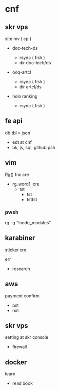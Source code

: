 
# cnf


## skr vps

site mv ( cp )
- doc-tech-ds
  - rsync ( fish )
  - dir doc-tech/ds

- ooq-artcl
  - rsync ( fish )
  - dir artcl/ds

- holo ranking
  - rsync ( fish )


## fe api

db tbl > json
- edt at cnf
- bk, js, sql, github psh


## vim

Rg() fnc cre
- rg_word1, cre
  - tst
    - tst
    - tsttst


### pwsh

rg -g "!node_modules"


## karabiner

sticker cre


err
- research


## aws

payment confirm
- pst
- nxt


## skr vps

setting at skr console
- firewall


## docker

learn
- read book



